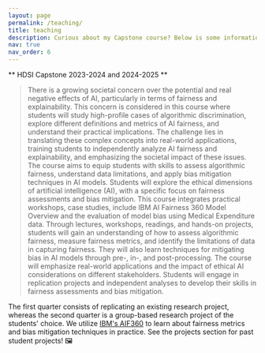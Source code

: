 ```yaml
---
layout: page
permalink: /teaching/
title: teaching
description: Curious about my Capstone course? Below is some information about it!
nav: true
nav_order: 6
---
```


** HDSI Capstone 2023-2024 and 2024-2025 **

> There is a growing societal concern over the potential and real negative effects of AI, particularly in terms of fairness and explainability. This concern is considered in this course where students will study high-profile cases of algorithmic discrimination, explore different definitions and metrics of AI fairness, and understand their practical implications. The challenge lies in translating these complex concepts into real-world applications, training students to independently analyze AI fairness and explainability, and emphasizing the societal impact of these issues. The course aims to equip students with skills to assess algorithmic fairness, understand data limitations, and apply bias mitigation techniques in AI models. Students will explore the ethical dimensions of artificial intelligence (AI), with a specific focus on fairness assessments and bias mitigation. This course integrates practical workshops, case studies, include IBM AI Fairness 360 Model Overview and the evaluation of model bias using Medical Expenditure data. Through lectures, workshops, readings, and hands-on projects, students will gain an understanding of how to assess algorithmic fairness, measure fairness metrics, and identify the limitations of data in capturing fairness. They will also learn techniques for mitigating bias in AI models through pre-, in-, and post-processing. The course will emphasize real-world applications and the impact of ethical AI considerations on different stakeholders. Students will engage in replication projects and independent analyses to develop their skills in fairness assessments and bias mitigation.

The first quarter consists of replicating an existing research project, whereas the second quarter is a group-based research project of the students' choice. We utilize [IBM's AIF360](https://aif360.res.ibm.com/) to learn about fairness metrics and bias mitigation techniques in practice. See the projects section for past student projects! 🖼️
